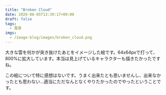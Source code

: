 ```yaml
---
title: "Broken Cloud"
date: 2020-06-05T13:39:17+09:00
draft: false
tags:
  - 風景
imgs:
  - /image-blog/images/broken_cloud.png
---
```


大きな雲を何かが突き抜けたあとをイメージした絵です。64x64pxで打って、800%に拡大しています。本当は見上げているキャラクターも描きたかったですね。

この絵について特に感想はないです。うまく出来たとも思いませんし、出来なかったとも思わない…適当にただなんとなくやりたかったのでやったということです。
